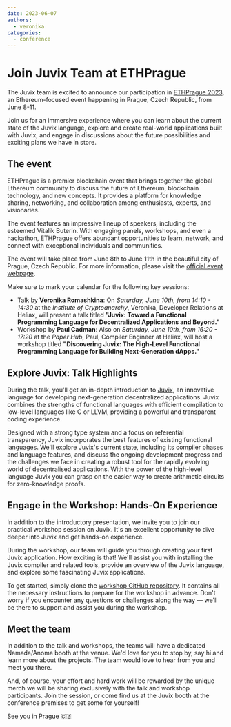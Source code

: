 ```yaml
---
date: 2023-06-07
authors:
  - veronika
categories:
  - conference
---
```


# Join Juvix Team at ETHPrague

The Juvix team is excited to announce our participation in [ETHPrague 2023][ethprague], an Ethereum-focused event happening in Prague, Czech Republic, from June 8-11.

Join us for an immersive experience where you can learn about the current state of the Juvix language, explore and create real-world applications built with Juvix, and engage in discussions about the future possibilities and exciting plans we have in store.

## The event

ETHPrague is a premier blockchain event that brings together the global Ethereum community to discuss the future of Ethereum, blockchain technology, and new concepts. It provides a platform for knowledge sharing, networking, and collaboration among enthusiasts, experts, and visionaries.

The event features an impressive lineup of speakers, including the esteemed Vitalik Buterin. With engaging panels, workshops, and even a hackathon, ETHPrague offers abundant opportunities to learn, network, and connect with exceptional individuals and communities.

The event will take place from June 8th to June 11th in the beautiful city of Prague, Czech Republic. For more information, please visit the [official event webpage][ethprague].

Make sure to mark your calendar for the following key sessions:

- Talk by **Veronika Romashkina**: On _Saturday, June 10th, from 14:10 - 14:30_ at the _Institute of Cryptoanarchy_, Veronika, Developer Relations at Heliax, will present a talk titled **"Juvix: Toward a Functional Programming Language for Decentralized Applications and Beyond."**
- Workshop by **Paul Cadman**: Also on _Saturday, June 10th, from 16:20 - 17:20_ at the _Paper Hub_, Paul, Compiler Engineer at Heliax, will host a workshop titled **"Discovering Juvix: The High-Level Functional Programming Language for Building Next-Generation dApps."**

## Explore Juvix: Talk Highlights

During the talk, you'll get an in-depth introduction to [Juvix][juvix], an innovative language for developing next-generation decentralized applications. Juvix combines the strengths of functional languages with efficient compilation to low-level languages like C or LLVM, providing a powerful and transparent coding experience.

Designed with a strong type system and a focus on referential transparency, Juvix incorporates the best features of existing functional languages. We'll explore Juvix's current state, including its compiler phases and language features, and discuss the ongoing development progress and the challenges we face in creating a robust tool for the rapidly evolving world of decentralised applications. With the power of the high-level language Juvix you can grasp on the easier way to create arithmetic circuits for zero-knowledge proofs.

## Engage in the Workshop: Hands-On Experience

In addition to the introductory presentation, we invite you to join our practical workshop session on Juvix. It's an excellent opportunity to dive deeper into Juvix and get hands-on experience.

During the workshop, our team will guide you through creating your first Juvix application. How exciting is that! We'll assist you with installing the Juvix compiler and related tools, provide an overview of the Juvix language, and explore some fascinating Juvix applications.

To get started, simply clone the [workshop GitHub repository][juvix-workshop]. It contains all the necessary instructions to prepare for the workshop in advance. Don't worry if you encounter any questions or challenges along the way — we'll be there to support and assist you during the workshop.

## Meet the team

In addition to the talk and workshops, the teams will have a dedicated Namada/Anoma booth at the venue. We'd love for you to stop by, say hi and learn more about the projects. The team would love to hear from you and meet you there.

And, of course, your effort and hard work will be rewarded by the unique merch we will be sharing exclusively with the talk and workshop participants. Join the session, or come find us at the Juvix booth at the conference premises to get some for yourself!

See you in Prague 🇨🇿

[ethprague]: https://ethprague.com/
[juvix]: https://juvix.org/
[juvix-workshop]: https://github.com/anoma/juvix-eth-workshop
